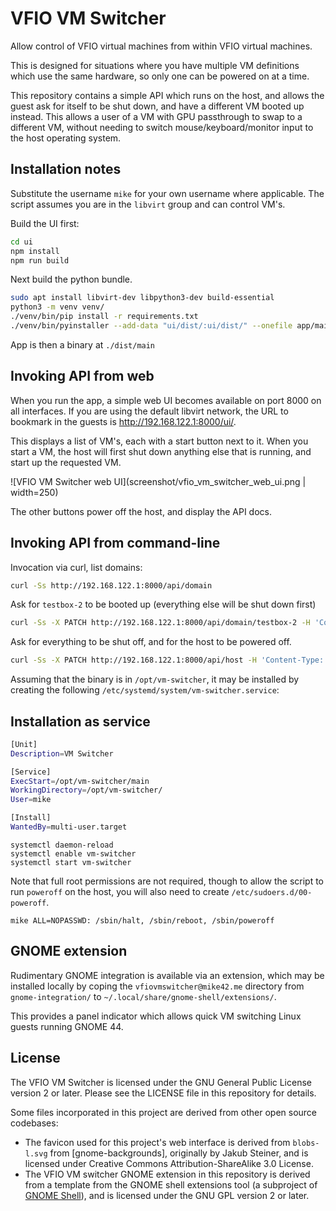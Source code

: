 # VFIO VM Switcher

Allow control of VFIO virtual machines from within VFIO virtual machines.

This is designed for situations where you have multiple VM definitions which use the same hardware, so only one can be powered on at a time.

This repository contains a simple API which runs on the host, and allows the guest ask for itself to be shut down, and have a different VM booted up instead. This allows a user of a VM with GPU passthrough to swap to a different VM, without needing to switch mouse/keyboard/monitor input to the host operating system.

## Installation notes

Substitute the username `mike` for your own username where applicable. The script assumes you are in the `libvirt` group and can control VM's.

Build the UI first:

```bash
cd ui
npm install
npm run build
```

Next build the python bundle.

```bash
sudo apt install libvirt-dev libpython3-dev build-essential
python3 -m venv venv/
./venv/bin/pip install -r requirements.txt
./venv/bin/pyinstaller --add-data "ui/dist/:ui/dist/" --onefile app/main.py
```

App is then a binary at `./dist/main`

## Invoking API from web

When you run the app, a simple web UI becomes available on port 8000 on all interfaces. If you are using the default libvirt network, the URL to bookmark in the guests is http://192.168.122.1:8000/ui/. 

This displays a list of VM's, each with a start button next to it. When you start a VM, the host will first shut down anything else that is running, and start up the requested VM.

![VFIO VM Switcher web UI](screenshot/vfio_vm_switcher_web_ui.png | width=250)

The other buttons power off the host, and display the API docs.

## Invoking API from command-line

Invocation via curl, list domains:

```bash
curl -Ss http://192.168.122.1:8000/api/domain
```

Ask for `testbox-2` to be booted up (everything else will be shut down first)

```bash
curl -Ss -X PATCH http://192.168.122.1:8000/api/domain/testbox-2 -H 'Content-Type: application/json' -d '{"state" : "RUNNING"}'
```

Ask for everything to be shut off, and for the host to be powered off.

```bash
curl -Ss -X PATCH http://192.168.122.1:8000/api/host -H 'Content-Type: application/json' -d '{"state" : "SHUTOFF"}'
```

Assuming that the binary is in `/opt/vm-switcher`, it may be installed by creating the following `/etc/systemd/system/vm-switcher.service`:

## Installation as service

```bash
[Unit]
Description=VM Switcher

[Service]
ExecStart=/opt/vm-switcher/main
WorkingDirectory=/opt/vm-switcher/
User=mike

[Install]
WantedBy=multi-user.target
```

```
systemctl daemon-reload
systemctl enable vm-switcher
systemctl start vm-switcher
```

Note that full root permissions are not required, though to allow the script to run `poweroff` on the host, you will also need to create `/etc/sudoers.d/00-poweroff`.

```
mike ALL=NOPASSWD: /sbin/halt, /sbin/reboot, /sbin/poweroff
```

## GNOME extension

Rudimentary GNOME integration is available via an extension, which may be installed locally by coping the `vfiovmswitcher@mike42.me` directory from `gnome-integration/` to `~/.local/share/gnome-shell/extensions/`.

This provides a panel indicator which allows quick VM switching Linux guests running GNOME 44.

## License

The VFIO VM Switcher is licensed under the GNU General Public License version 2 or later. Please see the LICENSE file in this repository for details.

Some files incorporated in this project are derived from other open source codebases:

- The favicon used for this project's web interface is derived from `blobs-l.svg` from [gnome-backgrounds], originally by Jakub Steiner, and is licensed under Creative Commons Attribution-ShareAlike 3.0 License.
- The VFIO VM switcher GNOME extension in this repository is derived from a template from the GNOME shell extensions tool (a subproject of [GNOME Shell](https://gitlab.gnome.org/GNOME/gnome-shell)), and is licensed under the GNU GPL version 2 or later.
